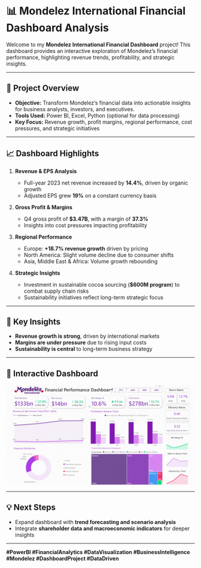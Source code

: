 # 📊 Mondelez International Financial Dashboard Analysis

Welcome to my **Mondelez International Financial Dashboard** project! This dashboard provides an interactive exploration of Mondelez’s financial performance, highlighting revenue trends, profitability, and strategic insights.

---

## 🔹 Project Overview
- **Objective:** Transform Mondelez’s financial data into actionable insights for business analysts, investors, and executives.
- **Tools Used:** Power BI, Excel, Python (optional for data processing)
- **Key Focus:** Revenue growth, profit margins, regional performance, cost pressures, and strategic initiatives

---

## 📈 Dashboard Highlights
1. **Revenue & EPS Analysis**
   - Full-year 2023 net revenue increased by **14.4%**, driven by organic growth
   - Adjusted EPS grew **19%** on a constant currency basis

2. **Gross Profit & Margins**
   - Q4 gross profit of **$3.47B**, with a margin of **37.3%**
   - Insights into cost pressures impacting profitability

3. **Regional Performance**
   - Europe: **+18.7% revenue growth** driven by pricing
   - North America: Slight volume decline due to consumer shifts
   - Asia, Middle East & Africa: Volume growth rebounding

4. **Strategic Insights**
   - Investment in sustainable cocoa sourcing (**$600M program**) to combat supply chain risks
   - Sustainability initiatives reflect long-term strategic focus

---

## 🌟 Key Insights
- **Revenue growth is strong**, driven by international markets
- **Margins are under pressure** due to rising input costs
- **Sustainability is central** to long-term business strategy

---

## 🔗 Interactive Dashboard
![Mondelez Dashboard](dashboard.gif)

---

## 💡 Next Steps
- Expand dashboard with **trend forecasting and scenario analysis**
- Integrate **shareholder data and macroeconomic indicators** for deeper insights

---

**#PowerBI #FinancialAnalytics #DataVisualization #BusinessIntelligence #Mondelez #DashboardProject #DataDriven**
